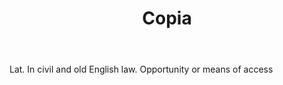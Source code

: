 ---
title: Copia
letter: C
permalink: "/definitions/bld-copia.html"
body: Lat. In civil and old English law. Opportunity or means of access
published_at: '2018-07-07'
source: Black's Law Dictionary 2nd Ed (1910)
layout: post
---